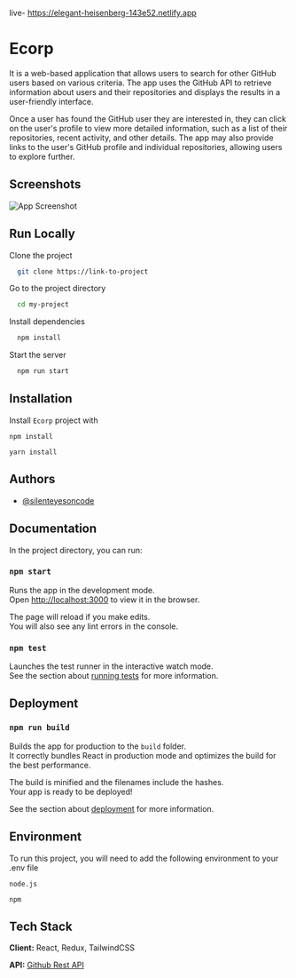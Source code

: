 
live- https://elegant-heisenberg-143e52.netlify.app


# Ecorp

It is a web-based application that allows users to search for other GitHub users based on various criteria. The app uses the GitHub API to retrieve information about users and their repositories and displays the results in a user-friendly interface.

Once a user has found the GitHub user they are interested in, they can click on the user's profile to view more detailed information, such as a list of their repositories, recent activity, and other details. The app may also provide links to the user's GitHub profile and individual repositories, allowing users to explore further.


## Screenshots

![App Screenshot](https://via.placeholder.com/468x300?text=App+Screenshot+Here)


## Run Locally

Clone the project

```bash
  git clone https://link-to-project
```

Go to the project directory

```bash
  cd my-project
```

Install dependencies

```bash
  npm install
```

Start the server

```bash
  npm run start
```


## Installation

Install `Ecorp` project with 


   `npm install` 


  `yarn install` 

    
## Authors

- [@silenteyesoncode](https://github.com/silenteyesoncode)


## Documentation

In the project directory, you can run:

### `npm start`

Runs the app in the development mode.\
Open [http://localhost:3000](http://localhost:3000) to view it in the browser.

The page will reload if you make edits.\
You will also see any lint errors in the console.

### `npm test`

Launches the test runner in the interactive watch mode.\
See the section about [running tests](https://facebook.github.io/create-react-app/docs/running-tests) for more information.




## Deployment

### `npm run build`

Builds the app for production to the `build` folder.\
It correctly bundles React in production mode and optimizes the build for the best performance.

The build is minified and the filenames include the hashes.\
Your app is ready to be deployed!

See the section about [deployment](https://facebook.github.io/create-react-app/docs/deployment) for more information.


## Environment 

To run this project, you will need to add the following environment to your .env file

`node.js`

`npm`


## Tech Stack

**Client:** React, Redux, TailwindCSS

**API:** [Github Rest API](https://docs.github.com/en/rest?apiVersion=2022-11-28)

